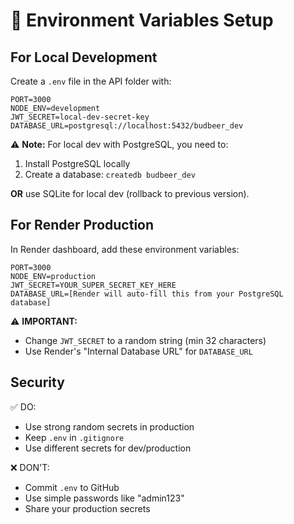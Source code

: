 # 🔐 Environment Variables Setup

## For Local Development

Create a `.env` file in the API folder with:

```env
PORT=3000
NODE_ENV=development
JWT_SECRET=local-dev-secret-key
DATABASE_URL=postgresql://localhost:5432/budbeer_dev
```

⚠️ **Note:** For local dev with PostgreSQL, you need to:
1. Install PostgreSQL locally
2. Create a database: `createdb budbeer_dev`

**OR** use SQLite for local dev (rollback to previous version).

## For Render Production

In Render dashboard, add these environment variables:

```
PORT=3000
NODE_ENV=production
JWT_SECRET=YOUR_SUPER_SECRET_KEY_HERE
DATABASE_URL=[Render will auto-fill this from your PostgreSQL database]
```

⚠️ **IMPORTANT:** 
- Change `JWT_SECRET` to a random string (min 32 characters)
- Use Render's "Internal Database URL" for `DATABASE_URL`

## Security

✅ DO:
- Use strong random secrets in production
- Keep `.env` in `.gitignore`
- Use different secrets for dev/production

❌ DON'T:
- Commit `.env` to GitHub
- Use simple passwords like "admin123"
- Share your production secrets

